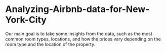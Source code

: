 # Analyzing-Airbnb-data-for-New-York-City
Our main goal is to take some insights from the data, such as the most common room types, locations, and how the prices vary depending on the room type and the location of the property.
